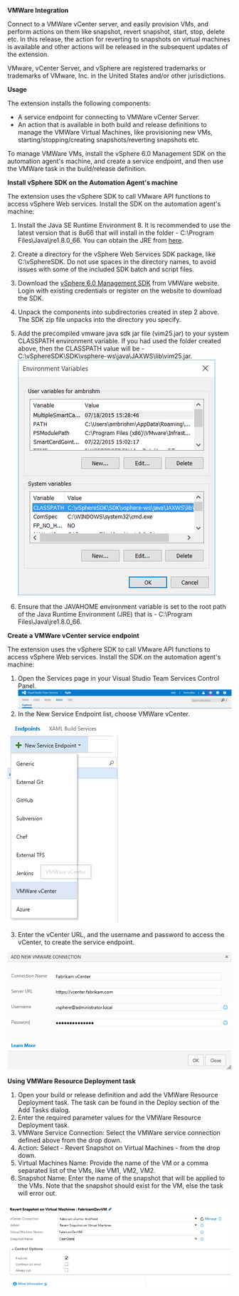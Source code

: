 **VMWare Integration**

Connect to a VMWare vCenter server, and easily provision VMs, and perform actions on them like snapshot, revert snapshot, start, stop, delete etc. In this release, the action for reverting to snapshots on virtual machines is available and other actions will be released in the subsequent updates of the extension.

VMware, vCenter Server, and vSphere are registered trademarks or trademarks of VMware, Inc. in the United States and/or other jurisdictions.

**Usage**

The extension installs the following components:

 - A service endpoint for connecting to VMWare vCenter Server.
 - An action that is available in both build and release definitions to manage the VMWare Virtual Machines, like provisioning new VMs, starting/stopping/creating snapshots/reverting snapshots etc.

To manage VMWare VMs, install the vSphere 6.0 Management SDK on the automation agent's machine, and create a service endpoint, and then use the VMWare task in the build/release definition.

**Install vSphere SDK on the Automation Agent's machine**

The extension uses the vSphere SDK to call VMware API functions to access vSphere Web services. Install the SDK on the automation agent's machine:

 1. Install the Java SE Runtime Environment 8. It is recommended to use the latest version that is 8u66 that will install in the folder - C:\Program Files\Java\jre1.8.0\_66. You can obtain the JRE from [here](http://www.oracle.com/technetwork/java/javase/downloads/jre8-downloads-2133155.html).
 2. Create a directory for the vSphere Web Services SDK package, like C:\vSphereSDK. Do not use spaces in the directory names, to avoid issues with some of the included SDK batch and script files.
 3. Download the [vSphere 6.0 Management SDK](https://my.vmware.com/web/vmware/details?downloadGroup=MNGMTSDK600&productId=491) from VMWare website. Login with existing credentials or register on the website to download the SDK.
 4. Unpack the components into subdirectories created in step 2 above. The SDK zip file unpacks into the directory you specify.
 5. Add the precompiled vmware java sdk jar file (vim25.jar) to your system CLASSPATH environment variable. If you had used the folder created above, then the CLASSPATH value will be - C:\vSphereSDK\SDK\vsphere-ws\java\JAXWS\lib\vim25.jar.
 ![ClassPath](Images/ClassPath.png)

 6. Ensure that the JAVAHOME environment variable is set to the root path of the Java Runtime Environment (JRE) that is - C:\Program Files\Java\jre1.8.0\_66.

**Create a VMWare vCenter service endpoint**

The extension uses the vSphere SDK to call VMware API functions to access vSphere Web services. Install the SDK on the automation agent's machine:

   1. Open the Services page in your Visual Studio Team Services Control Panel.
 ![AdminPanel](Images/AdminPanel.png)
   2. In the New Service Endpoint list, choose VMWare vCenter.

 ![NewService](Images/NewService.png)

   3. Enter the vCenter URL, and the username and password to access the vCenter, to create the service endpoint.

 ![VMWareConnection](Images/VMWareConnection.png)

**Using VMWare Resource Deployment task**

 1. Open your build or release definition and add the VMWare Resource Deployment task. The task can be found in the Deploy section of the Add Tasks dialog.
 2. Enter the required parameter values for the VMWare Resource Deployment task.
 3. VMWare Service Connection: Select the VMWare service connection defined above from the drop down.
 4. Action: Select - Revert Snapshot on Virtual Machines - from the drop down.
 5. Virtual Machines Name: Provide the name of the VM or a comma separated list of the VMs, like VM1, VM2, VM2.
 6. Snapshot Name: Enter the name of the snapshot that will be applied to the VMs. Note that the snapshot should exist for the VM, else the task will error out.

 ![Task](Images/Task.png)
 
 
 